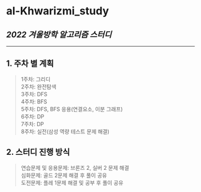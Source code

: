 # al-Khwarizmi_study

## _2022 겨울방학 알고리즘 스터디_

---

## **1. 주차 별 계획**

>1주차: 그리디\
>2주차: 완전탐색\
>3주차: DFS\
>4주차: BFS\
>5주차: DFS, BFS 응용(연결요소, 이분 그래프)\
>6주차: DP\
>7주차: DP\
>8주차: 실전(삼성 역량 테스트 문제 해결)

## **2. 스터디 진행 방식**

>연습문제 및 응용문제: 브론즈 2, 실버 2 문제 해결\
>심화문제: 골드 2문제 해결 후 풀이 공유\
>도전문제: 플레 1문제 해결 및 공부 후 풀이 공유
